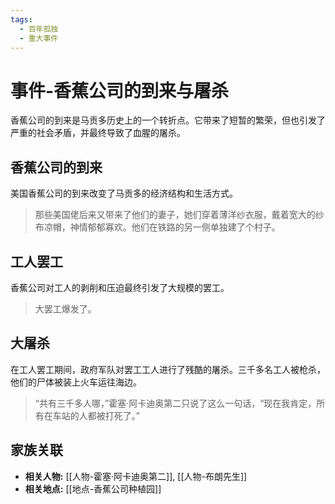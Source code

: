 ```yaml
---
tags:
  - 百年孤独
  - 重大事件
---
```


# 事件-香蕉公司的到来与屠杀

香蕉公司的到来是马贡多历史上的一个转折点。它带来了短暂的繁荣，但也引发了严重的社会矛盾，并最终导致了血腥的屠杀。

## 香蕉公司的到来

美国香蕉公司的到来改变了马贡多的经济结构和生活方式。

> 那些美国佬后来又带来了他们的妻子，她们穿着薄洋纱衣服，戴着宽大的纱布凉帽，神情郁郁寡欢。他们在铁路的另一侧单独建了个村子。

## 工人罢工

香蕉公司对工人的剥削和压迫最终引发了大规模的罢工。

> 大罢工爆发了。

## 大屠杀

在工人罢工期间，政府军队对罢工工人进行了残酷的屠杀。三千多名工人被枪杀，他们的尸体被装上火车运往海边。

> “共有三千多人哪，”霍塞·阿卡迪奥第二只说了这么一句话，“现在我肯定，所有在车站的人都被打死了。”

## 家族关联

*   **相关人物:** [[人物-霍塞·阿卡迪奥第二]], [[人物-布朗先生]]
*   **相关地点:** [[地点-香蕉公司种植园]]
